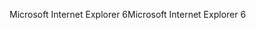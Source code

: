 <span data-ttu-id="b7fab-101">Microsoft Internet Explorer 6</span><span class="sxs-lookup"><span data-stu-id="b7fab-101">Microsoft Internet Explorer 6</span></span>